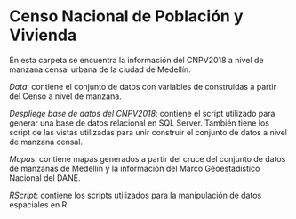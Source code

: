 # Censo Nacional de Población y Vivienda 

En esta carpeta se encuentra la información del CNPV2018 a nivel de manzana censal urbana de la ciudad de Medellín. 

*Data*: contiene el conjunto de datos con variables de construidas a partir del Censo a nivel de manzana.

*Despliege base de datos del CNPV2018*: contiene el script utilizado para generar una base de datos relacional en SQL Server. También tiene los script de las vistas utilizadas para unir construir el conjunto de datos a nivel de manzana censal.

*Mapas*: contiene mapas generados a partir del cruce del conjunto de datos de manzanas de Medellín y la información del Marco Geoestadístico Nacional del DANE.

*RScript*: contiene los scripts utilizados para la manipulación de datos espaciales en R.
